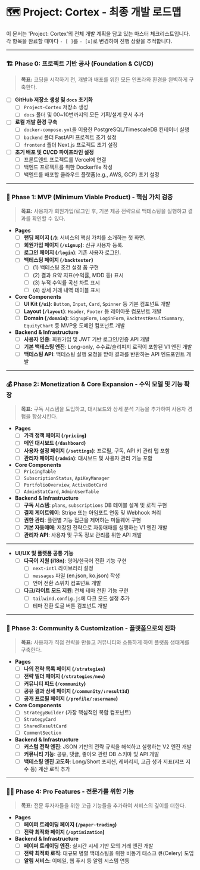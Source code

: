 # 🗺️ Project: Cortex - 최종 개발 로드맵

이 문서는 'Project: Cortex'의 전체 개발 계획을 담고 있는 마스터 체크리스트입니다. 각 항목을 완료할 때마다 `- [ ]`를 `- [x]`로 변경하여 진행 상황을 추적합니다.

---

### 🏗️ Phase 0: 프로젝트 기반 공사 (Foundation & CI/CD)

> **목표:** 코딩을 시작하기 전, 개발과 배포를 위한 모든 인프라와 환경을 완벽하게 구축한다.

- [ ] **GitHub 저장소 생성 및 `docs` 초기화**
  - [ ] `Project-Cortex` 저장소 생성
  - [ ] `docs` 폴더 및 00~10번까지의 모든 기획/설계 문서 추가
- [ ] **로컬 개발 환경 구축**
  - [ ] `docker-compose.yml`을 이용한 PostgreSQL/TimescaleDB 컨테이너 실행
  - [ ] `backend` 폴더 FastAPI 프로젝트 초기 설정
  - [ ] `frontend` 폴더 Next.js 프로젝트 초기 설정
- [ ] **초기 배포 및 CI/CD 파이프라인 설정**
  - [ ] 프론트엔드 프로젝트를 Vercel에 연결
  - [ ] 백엔드 프로젝트를 위한 Dockerfile 작성
  - [ ] 백엔드를 배포할 클라우드 플랫폼(e.g., AWS, GCP) 초기 설정

---

### 🚀 Phase 1: MVP (Minimum Viable Product) - 핵심 가치 검증

> **목표:** 사용자가 회원가입/로그인 후, 기본 제공 전략으로 백테스팅을 실행하고 결과를 확인할 수 있다.

- **Pages**
  - [ ] **랜딩 페이지 (`/`)**: 서비스의 핵심 가치를 소개하는 첫 화면.
  - [ ] **회원가입 페이지 (`/signup`)**: 신규 사용자 등록.
  - [ ] **로그인 페이지 (`/login`)**: 기존 사용자 로그인.
  - [ ] **백테스팅 페이지 (`/backtester`)**
    - [ ] (1) 백테스팅 조건 설정 폼 구현
    - [ ] (2) 결과 요약 지표(수익률, MDD 등) 표시
    - [ ] (3) 누적 수익률 곡선 차트 표시
    - [ ] (4) 상세 거래 내역 테이블 표시
- **Core Components**
  - [ ] **UI Kit (`/ui`)**: `Button`, `Input`, `Card`, `Spinner` 등 기본 컴포넌트 개발
  - [ ] **Layout (`/layout`)**: `Header`, `Footer` 등 레이아웃 컴포넌트 개발
  - [ ] **Domain (`/domain`)**: `SignupForm`, `LoginForm`, `BacktestResultSummary`, `EquityChart` 등 MVP용 도메인 컴포넌트 개발
- **Backend & Infrastructure**
  - [ ] **사용자 인증**: 회원가입 및 JWT 기반 로그인/인증 API 개발
  - [ ] **기본 백테스팅 엔진**: Long-only, 수수료/슬리피지 로직이 포함된 V1 엔진 개발
  - [ ] **백테스팅 API**: 백테스팅 실행 요청을 받아 결과를 반환하는 API 엔드포인트 개발

---

### 💰 Phase 2: Monetization & Core Expansion - 수익 모델 및 기능 확장

> **목표:** 구독 시스템을 도입하고, 대시보드와 상세 분석 기능을 추가하여 사용자 경험을 향상시킨다.

- **Pages**
  - [ ] **가격 정책 페이지 (`/pricing`)**
  - [ ] **메인 대시보드 (`/dashboard`)**
  - [ ] **사용자 설정 페이지 (`/settings`)**: 프로필, 구독, API 키 관리 탭 포함
  - [ ] **관리자 페이지 (`/admin`)**: 대시보드 및 사용자 관리 기능 포함
- **Core Components**
  - [ ] `PricingTable`
  - [ ] `SubscriptionStatus`, `ApiKeyManager`
  - [ ] `PortfolioOverview`, `ActiveBotCard`
  - [ ] `AdminStatCard`, `AdminUserTable`
- **Backend & Infrastructure**
  - [ ] **구독 시스템**: `plans`, `subscriptions` DB 테이블 설계 및 로직 구현
  - [ ] **결제 게이트웨이**: Stripe 또는 아임포트 연동 및 Webhook 처리
  - [ ] **권한 관리**: 플랜별 기능 접근을 제어하는 미들웨어 구현
  - [ ] **기본 자동매매**: 저장된 전략으로 자동매매를 실행하는 V1 엔진 개발
  - [ ] **관리자 API**: 사용자 및 구독 정보 관리를 위한 API 개발

---

- **UI/UX 및 플랫폼 공통 기능**
  - [ ] **다국어 지원 (i18n)**: 영어/한국어 전환 기능 구현
    - [ ] `next-intl` 라이브러리 설정
    - [ ] `messages` 파일 (en.json, ko.json) 작성
    - [ ] 언어 전환 스위치 컴포넌트 개발
  - [ ] **다크/라이트 모드 지원**: 전체 테마 전환 기능 구현
    - [ ] `tailwind.config.js`에 다크 모드 설정 추가
    - [ ] 테마 전환 토글 버튼 컴포넌트 개발

---

### 👥 Phase 3: Community & Customization - 플랫폼으로의 진화

> **목표:** 사용자가 직접 전략을 만들고 커뮤니티와 소통하게 하여 플랫폼 생태계를 구축한다.

- **Pages**
  - [ ] **나의 전략 목록 페이지 (`/strategies`)**
  - [ ] **전략 빌더 페이지 (`/strategies/new`)**
  - [ ] **커뮤니티 피드 (`/community`)**
  - [ ] **공유 결과 상세 페이지 (`/community/:resultId`)**
  - [ ] **공개 프로필 페이지 (`/profile/:username`)**
- **Core Components**
  - [ ] `StrategyBuilder` (가장 핵심적인 복합 컴포넌트)
  - [ ] `StrategyCard`
  - [ ] `SharedResultCard`
  - [ ] `CommentSection`
- **Backend & Infrastructure**
  - [ ] **커스텀 전략 엔진**: JSON 기반의 전략 규칙을 해석하고 실행하는 V2 엔진 개발
  - [ ] **커뮤니티 기능**: 공유, 댓글, 좋아요 관련 DB 스키마 및 API 개발
  - [ ] **백테스팅 엔진 고도화**: Long/Short 포지션, 레버리지, 고급 성과 지표(샤프 지수 등) 계산 로직 추가

---

### 🧙‍♂️ Phase 4: Pro Features - 전문가를 위한 기능

> **목표:** 전문 투자자들을 위한 고급 기능들을 추가하여 서비스의 깊이를 더한다.

- **Pages**
  - [ ] **페이퍼 트레이딩 페이지 (`/paper-trading`)**
  - [ ] **전략 최적화 페이지 (`/optimization`)**
- **Backend & Infrastructure**
  - [ ] **페이퍼 트레이딩 엔진**: 실시간 시세 기반 모의 거래 엔진 개발
  - [ ] **전략 최적화 로직**: 대규모 병렬 백테스팅을 위한 비동기 태스크 큐(Celery) 도입
  - [ ] **알림 서비스**: 이메일, 웹 푸시 등 알림 시스템 연동
